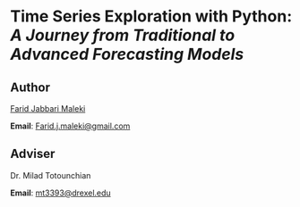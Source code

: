 # **Time Series Exploration with Python:** _A Journey from Traditional to Advanced Forecasting Models_

## Author

[Farid Jabbari Maleki](https://www.linkedin.com/in/farid-j-maleki/)

**Email**: Farid.j.maleki@gmail.com

## Adviser

Dr. Milad Totounchian

**Email**: mt3393@drexel.edu
